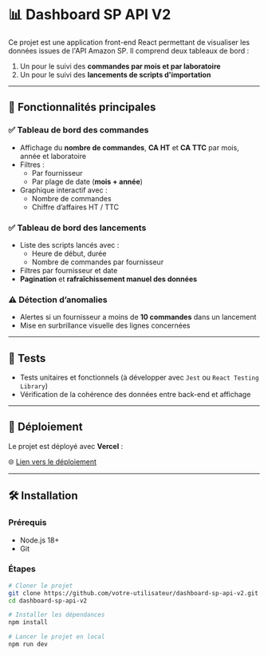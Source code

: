 # 📊 Dashboard SP API V2

Ce projet est une application front-end React permettant de visualiser les données issues de l'API Amazon SP. Il comprend deux tableaux de bord :  
1. Un pour le suivi des **commandes par mois et par laboratoire**  
2. Un pour le suivi des **lancements de scripts d'importation**

---

## 🧩 Fonctionnalités principales

### ✅ Tableau de bord des commandes
- Affichage du **nombre de commandes**, **CA HT** et **CA TTC** par mois, année et laboratoire
- Filtres :
  - Par fournisseur
  - Par plage de date (**mois + année**)
- Graphique interactif avec :
  - Nombre de commandes
  - Chiffre d’affaires HT / TTC

### ✅ Tableau de bord des lancements
- Liste des scripts lancés avec :
  - Heure de début, durée
  - Nombre de commandes par fournisseur
- Filtres par fournisseur et date
- **Pagination** et **rafraîchissement manuel des données**

### ⚠️ Détection d’anomalies
- Alertes si un fournisseur a moins de **10 commandes** dans un lancement
- Mise en surbrillance visuelle des lignes concernées

---

## 🧪 Tests

- Tests unitaires et fonctionnels (à développer avec `Jest` ou `React Testing Library`)
- Vérification de la cohérence des données entre back-end et affichage

---

## 🚀 Déploiement

Le projet est déployé avec **Vercel** :

🌐 [Lien vers le déploiement](https://dashboard-sp-api-v2.vercel.app)

---

## 🛠️ Installation

### Prérequis
- Node.js 18+
- Git

### Étapes

```bash
# Cloner le projet
git clone https://github.com/votre-utilisateur/dashboard-sp-api-v2.git
cd dashboard-sp-api-v2

# Installer les dépendances
npm install

# Lancer le projet en local
npm run dev
